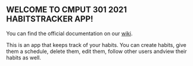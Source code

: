 WELCOME TO  CMPUT 301 2021 HABITSTRACKER APP!
-----------------------------------------------------------------------------------------------------------------------------------------------------------------------

You can find the official documentation on our [wiki](https://github.com/CMPUT301F21T49/HabitsTracker/wiki).

This is an app that keeps track of your habits. You can create habits, give them a schedule, delete them, edit them, follow other users andview their habits as well.

